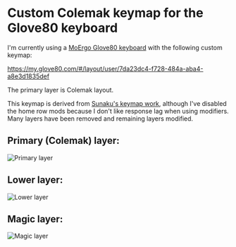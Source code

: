 # Custom Colemak keymap for the Glove80 keyboard

I'm currently using a [MoErgo Glove80 keyboard](https://www.moergo.com/collections/glove80-keyboards) with the following custom keymap:

https://my.glove80.com/#/layout/user/7da23dc4-f728-484a-aba4-a8e3d1835def

The primary layer is Colemak layout.

This keymap is derived from [Sunaku's keymap work](https://github.com/sunaku/glove80-keymaps), although I've disabled the home row mods because I don't like response lag when using modifiers.  Many layers have been removed and remaining layers modified.

## Primary (Colemak) layer:

![Primary layer](https://github.com/mkinsner-personal/glove80-keymap/assets/155597296/6b352a02-897b-4cc2-b993-eaf8031c98d9)

## Lower layer:

![Lower layer](https://github.com/mkinsner-personal/glove80-keymap/assets/155597296/5b5bf5ec-6250-44ef-8bd0-27d7fa51e037)

## Magic layer:

![Magic layer](https://github.com/mkinsner-personal/glove80-keymap/assets/155597296/db437c2c-5e68-4972-9011-b44154aa3990)


